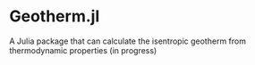 # Geotherm.jl
A Julia package that can calculate the isentropic geotherm from thermodynamic properties (in progress)
